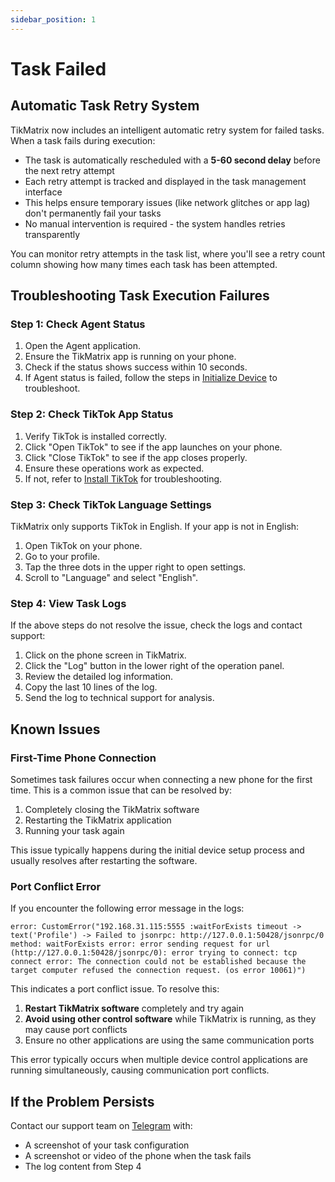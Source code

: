 ```yaml
---
sidebar_position: 1
---
```


# Task Failed

## Automatic Task Retry System

TikMatrix now includes an intelligent automatic retry system for failed tasks. When a task fails during execution:

- The task is automatically rescheduled with a **5-60 second delay** before the next retry attempt
- Each retry attempt is tracked and displayed in the task management interface
- This helps ensure temporary issues (like network glitches or app lag) don't permanently fail your tasks
- No manual intervention is required - the system handles retries transparently

You can monitor retry attempts in the task list, where you'll see a retry count column showing how many times each task has been attempted.

## Troubleshooting Task Execution Failures

### Step 1: Check Agent Status

1. Open the Agent application.
2. Ensure the TikMatrix app is running on your phone.
3. Check if the status shows success within 10 seconds.
4. If Agent status is failed, follow the steps in [Initialize Device](../tutorial-basics/2.init-device.md) to troubleshoot.

### Step 2: Check TikTok App Status

1. Verify TikTok is installed correctly.
2. Click "Open TikTok" to see if the app launches on your phone.
3. Click "Close TikTok" to see if the app closes properly.
4. Ensure these operations work as expected.
5. If not, refer to [Install TikTok](../tutorial-basics/3.install-tiktok.md) for troubleshooting.

### Step 3: Check TikTok Language Settings

TikMatrix only supports TikTok in English. If your app is not in English:

1. Open TikTok on your phone.
2. Go to your profile.
3. Tap the three dots in the upper right to open settings.
4. Scroll to "Language" and select "English".

### Step 4: View Task Logs

If the above steps do not resolve the issue, check the logs and contact support:

1. Click on the phone screen in TikMatrix.
2. Click the "Log" button in the lower right of the operation panel.
3. Review the detailed log information.
4. Copy the last 10 lines of the log.
5. Send the log to technical support for analysis.

## Known Issues

### First-Time Phone Connection

Sometimes task failures occur when connecting a new phone for the first time. This is a common issue that can be resolved by:

1. Completely closing the TikMatrix software
2. Restarting the TikMatrix application
3. Running your task again

This issue typically happens during the initial device setup process and usually resolves after restarting the software.

### Port Conflict Error

If you encounter the following error message in the logs:

```text
error: CustomError("192.168.31.115:5555 :waitForExists timeout -> text('Profile') -> Failed to jsonrpc: http://127.0.0.1:50428/jsonrpc/0 method: waitForExists error: error sending request for url (http://127.0.0.1:50428/jsonrpc/0): error trying to connect: tcp connect error: The connection could not be established because the target computer refused the connection request. (os error 10061)")
```

This indicates a port conflict issue. To resolve this:

1. **Restart TikMatrix software** completely and try again
2. **Avoid using other control software** while TikMatrix is running, as they may cause port conflicts
3. Ensure no other applications are using the same communication ports

This error typically occurs when multiple device control applications are running simultaneously, causing communication port conflicts.

## If the Problem Persists

Contact our support team on [Telegram](https://t.me/tikmatrix_agent_bot) with:

- A screenshot of your task configuration
- A screenshot or video of the phone when the task fails
- The log content from Step 4
